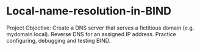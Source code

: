 # Local-name-resolution-in-BIND
Project Objective: Create a DNS server that serves a fictitious domain (e.g. mydomain.local). Reverse DNS for an assigned IP address. Practice configuring, debugging and testing BIND.
